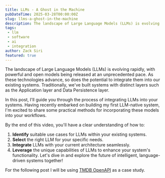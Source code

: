 ```yaml
---
title: LLMs - A Ghost in the Machine
pubDateTime: 2025-03-28T00:00:00Z
slug: llms-a-ghost-in-the-machine
description: The landscape of Large Language Models (LLMs) is evolving rapidly, with powerful and open models being released at an unprecedented pace. As these technologies advance, so does the potential to integrate them into our existing systems. Traditionally, we've built systems with distinct layers such as the Application layer and Data Persistence layer.
tags:
 - llm
 - software
 - ai
 - integration
author: Zack Siri
featured: true
---
```


The landscape of Large Language Models (LLMs) is evolving rapidly, with powerful and open models being released at an unprecedented pace. As these technologies advance, so does the potential to integrate them into our existing systems. Traditionally, we've built systems with distinct layers such as the Application layer and Data Persistence layer.

In this post, I'll guide you through the process of integrating LLMs into your systems. Having recently embarked on building my first LLM-native system, I'm excited to share some practical methods for incorporating these models into your workflows.

By the end of this video, you'll have a clear understanding of how to:

1. **Identify** suitable use cases for LLMs within your existing systems.
2. **Select** the right LLM for your specific needs.
3. **Integrate** LLMs with your current architecture seamlessly.
4. **Leverage** the unique capabilities of LLMs to enhance your system's functionality.
Let's dive in and explore the future of intelligent, language-driven systems together!

For the following post I will be using [﻿TMDB OpenAPI](https://developer.themoviedb.org/openapi) as a case study.

